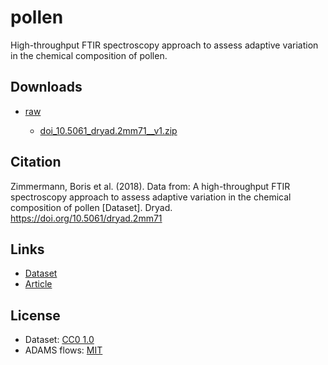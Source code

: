 # pollen
High-throughput FTIR spectroscopy approach to assess adaptive variation in the chemical composition of pollen.


## Downloads
 
* [raw](https://github.com/spectral-datasets/pollen/releases/tag/raw)

  * [doi_10.5061_dryad.2mm71__v1.zip](https://github.com/spectral-datasets/pollen/releases/download/raw/doi_10.5061_dryad.2mm71__v1.zip) 


## Citation

Zimmermann, Boris et al. (2018). Data from: A high-throughput FTIR spectroscopy approach to assess adaptive variation in the chemical composition of pollen [Dataset]. Dryad. https://doi.org/10.5061/dryad.2mm71


## Links

* [Dataset](https://datadryad.org/stash/dataset/doi:10.5061/dryad.2mm71)
* [Article](https://doi.org/10.1002/ece3.3619)


## License

* Dataset: [CC0 1.0](https://creativecommons.org/publicdomain/zero/1.0/)
* ADAMS flows: [MIT](https://opensource.org/licenses/MIT)
